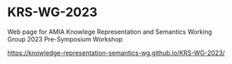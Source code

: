 # KRS-WG-2023
Web page for AMIA Knowlege Representation and Semantics Working Group 2023 Pre-Symposium Workshop

https://knowledge-representation-semantics-wg.github.io/KRS-WG-2023/
